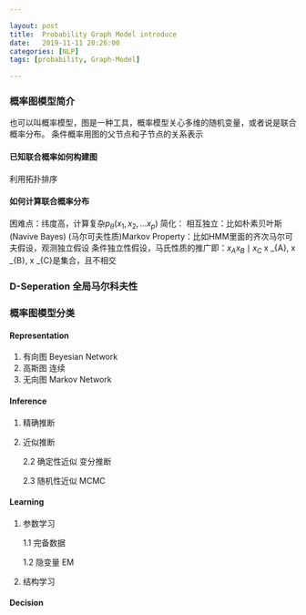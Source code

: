 ```yaml
---

layout: post
title:  Probability Graph Model introduce
date:   2019-11-11 20:26:00
categories: [NLP]
tags: [probability, Graph-Model]

---
```

### 概率图模型简介
也可以叫概率模型，图是一种工具，概率模型关心多维的随机变量，或者说是联合概率分布。
条件概率用图的父节点和子节点的关系表示
#### 已知联合概率如何构建图
利用拓扑排序
#### 如何计算联合概率分布
困难点：纬度高，计算复杂$p _{\theta }\left ( x _{1}, x _{2}, ... x _{p}\right )$
简化：
相互独立：比如朴素贝叶斯(Navive Bayes)
(马尔可夫性质)Markov Property：比如HMM里面的齐次马尔可夫假设，观测独立假设
条件独立性假设，马氏性质的推广即：$x _{A} x _{B}\mid x _{C}$ x _{A}, x _{B}, x _{C}是集合，且不相交
### D-Seperation 全局马尔科夫性
### 概率图模型分类

#### Representation
1. 有向图 Beyesian Network
2. 高斯图 连续
3. 无向图 Markov Network

#### Inference
1. 精确推断
2. 近似推断

   2.2 确定性近似 变分推断

   2.3 随机性近似 MCMC
#### Learning
1. 参数学习

   1.1 完备数据

   1.2 隐变量 EM
2. 结构学习
#### Decision



